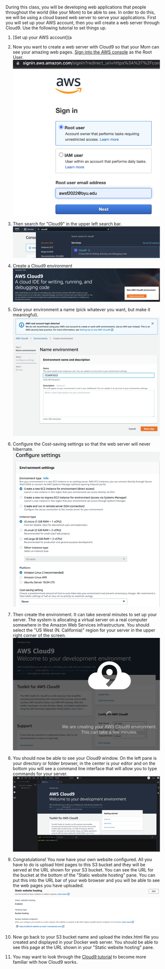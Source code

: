 During this class, you will be developing web applications that people throughout the world (like your Mom) to be able to see.  In order to do this, we will be using a cloud based web server to serve your applications.  First you will set up your AWS account, then you will create a web server through Cloud9.  Use the following tutorial to set things up.
1. [Set up your AWS account](a

6. Now you want to create a web server with Cloud9 so that your Mom can see your amazing web pages. [Sign into the AWS console](https://signin.aws.amazon.com/) as the Root User.  
![](images/root.png)  
7. Then search for "Cloud9" in the upper left search bar.  
![](images/cloud9.png)  
8. Create a Cloud9 environment
![](images/createenv.png)
9. Give your environment a name (pick whatever you want, but make it meaningful).
![](images/nameenv.png)
10. Configure the Cost-saving settings so that the web server will never hibernate.
![](images/configsettings.png)
11. Then create the environment.  It can take several minutes to set up your server.  The system is allocating a virtual server on a real computer somewhere in the Amazon Web Services infrastructure.  You should select the "US West (N. California)" region for your server in the upper right corner of the screen.
![](images/docreate.png)
12. You should now be able to see your Cloud9 window.  On the left pane is your directory or folder browser, in the center is your editor and on the bottom you will see a command line interface that will allow you to type commands for your server.
![](images/cloud9screen.png)
13. Congratulations! You now have your own website configured.  All you have to do is upload html pages to this S3 bucket and they will be served at the URL shown for your S3 bucket.  You can see the URL for the bucket at the bottom of the "Static website hosting" pane.  You can put this into the URL bar of your web browser and you will be able to see the web pages you have uploaded.  
![](images/url.png)  
14. Now go back to your S3 bucket name and upload the index.html file you created and displayed in your Docker web server.  You should be able to see this page at the URL shown in your "Static website hosting" pane.  
16. You may want to look through the [Cloud9 tutorial](https://docs.aws.amazon.com/cloud9/latest/user-guide/tutorial.html) to become more familiar with how Cloud9 works.
